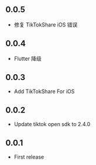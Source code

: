## 0.0.5

- 修复 TikTokShare iOS 错误

## 0.0.4

- Flutter 降级

## 0.0.3

- Add TikTokShare For iOS

## 0.0.2

- Update tiktok open sdk to 2.4.0

## 0.0.1

- First release